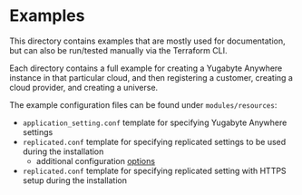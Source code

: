 # Examples

This directory contains examples that are mostly used for documentation, but can also be run/tested manually via the Terraform CLI.

Each directory contains a full example for creating a Yugabyte Anywhere instance in that particular cloud, and then registering a customer, creating a cloud provider, and creating a universe.

The example configuration files can be found under `modules/resources`:
* `application_setting.conf` template for specifying Yugabyte Anywhere settings
* `replicated.conf` template for specifying replicated settings to be used during the installation
  * additional configuration [options](https://help.replicated.com/docs/native/customer-installations/automating/)
* `replicated.conf` template for specifying replicated setting with HTTPS setup during the installation